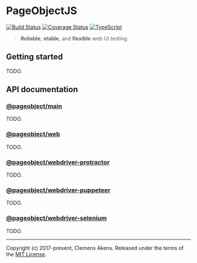 # PageObjectJS

[![Build Status][badge-travis-image]][badge-travis-link]
[![Coverage Status][badge-coveralls-image]][badge-coveralls-link]
[![TypeScript][badge-typescript-image]][badge-typescript-link]

> **Reliable**, **stable**, and **flexible** web UI testing.

## Getting started

TODO.

## API documentation

### [@pageobject/main][internal-api-main]

TODO.

### [@pageobject/web][internal-api-web]

TODO.

### [@pageobject/webdriver-protractor][internal-api-webdriver-protractor]

TODO.

### [@pageobject/webdriver-puppeteer][internal-api-webdriver-puppeteer]

TODO.

### [@pageobject/webdriver-selenium][internal-api-webdriver-selenium]

TODO.

---

Copyright (c) 2017-present, Clemens Akens. Released under the terms of the [MIT License][internal-license].

[badge-coveralls-image]: https://coveralls.io/repos/github/clebert/pageobject/badge.svg?branch=master
[badge-coveralls-link]: https://coveralls.io/github/clebert/pageobject?branch=master
[badge-travis-image]: https://travis-ci.org/clebert/pageobject.svg?branch=master
[badge-travis-link]: https://travis-ci.org/clebert/pageobject
[badge-typescript-image]: https://img.shields.io/badge/TypeScript-ready-blue.svg
[badge-typescript-link]: https://www.typescriptlang.org/
[internal-api-main]: https://pageobject.js.org/api/main/
[internal-api-web]: https://pageobject.js.org/api/web/
[internal-api-webdriver-protractor]: https://pageobject.js.org/api/webdriver-protractor/
[internal-api-webdriver-puppeteer]: https://pageobject.js.org/api/webdriver-puppeteer/
[internal-api-webdriver-selenium]: https://pageobject.js.org/api/webdriver-selenium/
[internal-license]: https://github.com/clebert/pageobject/blob/master/LICENSE
